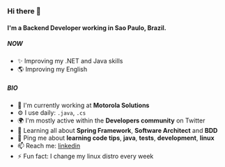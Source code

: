 ### Hi there 👋

#### I'm a Backend Developer working in Sao Paulo, Brazil.

##### NOW

- ✨ Improving my .NET and Java skills
- 🌎 Improving my English
##### BIO

- 🏢 I'm currently working at **Motorola Solutions**
- ⚙️ I use daily: `.java`, `.cs`
- 🌍 I'm mostly active within the **Developers community** on Twitter
- 🌱 Learning all about **Spring Framework**, **Software Architect** and **BDD**
- 💬 Ping me about **learning code tips**, **java**, **tests**, **development**, **linux**
- 📫 Reach me: [linkedin](https://www.linkedin.com/in/natanista/)
- ⚡️ Fun fact: I change my linux distro every week
<!---
Natanista/Natanista is a ✨ special ✨ repository because its `README.md` (this file) appears on your GitHub profile.
You can click the Preview link to take a look at your changes.
--->
